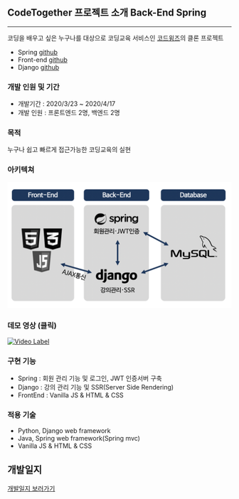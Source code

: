 ## CodeTogether 프로젝트 소개 Back-End Spring

---

코딩을 배우고 싶은 누구나를 대상으로 코딩교육 서비스인 [코드윙즈](https://www.codewings.org/)의 클론 프로젝트

- Spring [github](https://github.com/90factory/3rd_CodeTogether_Spring/)
- Front-end [github](https://github.com/90factory/3rd_codeTogether_Frontend/)
- Django [github](https://github.com/90factory/CodeTogether_Django/)

### 개발 인원 및 기간

- 개발기간 : 2020/3/23 ~ 2020/4/17
- 개발 인원 : 프론트엔드 2명, 백엔드 2명

### 목적

누구나 쉽고 빠르게 접근가능한 코딩교육의 실현

### 아키텍쳐

![architecture](https://github.com/nogari03/CodeTogether/blob/master/architecture.png)

### 데모 영상 (클릭)

[![Video Label](http://img.youtube.com/vi/lEIVAddf9WU/0.jpg)](https://youtu.be/lEIVAddf9WU) 





### 구현 기능

 - Spring : 회원 관리 기능 및 로그인, JWT 인증서버 구축
 - Django : 강의 관리 기능 및 SSR(Server Side Rendering)
 - FrontEnd : Vanilla JS & HTML & CSS

### 적용 기술

- Python, Django web framework
- Java, Spring web framework(Spring mvc)
- Vanilla JS & HTML & CSS

## 개발일지

[개발일지 보러가기](https://drive.google.com/drive/folders/1yKNmgmrxBxYDD1Jmxjs-yKz5IRTFXKCK?usp=sharing)
